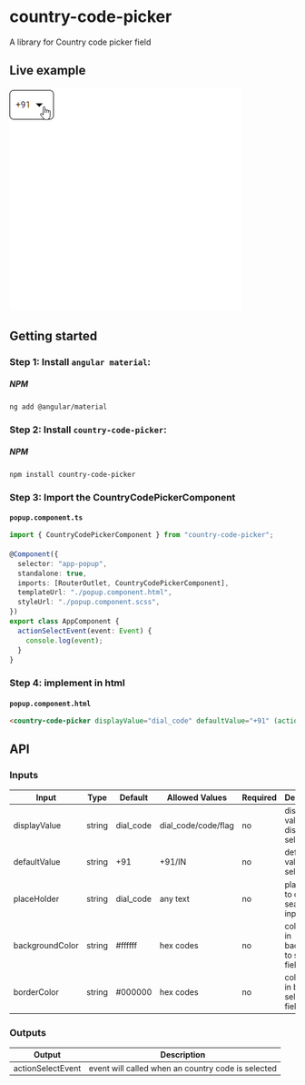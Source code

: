 # country-code-picker

A library for Country code picker field

## Live example

<img src="src/assets/sample.gif" alt="Live example"> </a>

## Getting started

### Step 1: Install `angular material`:

##### NPM

```shell
ng add @angular/material
```

### Step 2: Install `country-code-picker`:

##### NPM

```shell
npm install country-code-picker
```

### Step 3: Import the CountryCodePickerComponent

**`popup.component.ts`**

```typescript
import { CountryCodePickerComponent } from "country-code-picker";

@Component({
  selector: "app-popup",
  standalone: true,
  imports: [RouterOutlet, CountryCodePickerComponent],
  templateUrl: "./popup.component.html",
  styleUrl: "./popup.component.scss",
})
export class AppComponent {
  actionSelectEvent(event: Event) {
    console.log(event);
  }
}
```

### Step 4: implement in html

**`popup.component.html`**

```html
<country-code-picker displayValue="dial_code" defaultValue="+91" (actionSelectEvent)="actionSelectEvent($event)"></country-code-picker>
```

## API

### Inputs

| Input           | Type   | Default   | Allowed Values      | Required | Description                                   |
| --------------- | ------ | --------- | ------------------- | -------- | --------------------------------------------- |
| displayValue    | string | dial_code | dial_code/code/flag | no       | display value that display in select field    |
| defaultValue    | string | +91       | +91/IN              | no       | default value to be selected                  |
| placeHolder     | string | dial_code | any text            | no       | placeholder to display in search input        |
| backgroundColor | string | #ffffff   | hex codes           | no       | color to add in background to selection field |
| borderColor     | string | #000000   | hex codes           | no       | color to add in border to selection field     |

### Outputs

| Output            | Description                                        |
| ----------------- | -------------------------------------------------- |
| actionSelectEvent | event will called when an country code is selected |
